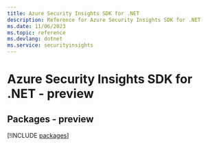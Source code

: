 ```yaml
---
title: Azure Security Insights SDK for .NET
description: Reference for Azure Security Insights SDK for .NET
ms.date: 11/06/2023
ms.topic: reference
ms.devlang: dotnet
ms.service: securityinsights
---
```

# Azure Security Insights SDK for .NET - preview
## Packages - preview
[!INCLUDE [packages](security-insights-index.md)]